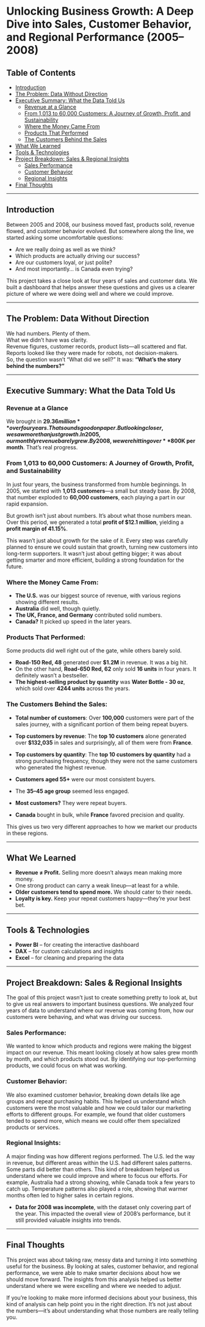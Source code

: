 # Unlocking Business Growth: A Deep Dive into Sales, Customer Behavior, and Regional Performance (2005–2008)

## Table of Contents
- [Introduction](#introduction)
- [The Problem: Data Without Direction](#the-problem-data-without-direction)
- [Executive Summary: What the Data Told Us](#executive-summary-what-the-data-told-us)
  - [Revenue at a Glance](#revenue-at-a-glance)
  - [From 1,013 to 60,000 Customers: A Journey of Growth, Profit, and Sustainability](#from-1013-to-60000-customers-a-journey-of-growth-profit-and-sustainability)
  - [Where the Money Came From](#where-the-money-came-from)
  - [Products That Performed](#products-that-performed)
  - [The Customers Behind the Sales](#the-customers-behind-the-sales)
- [What We Learned](#what-we-learned)
- [Tools & Technologies](#tools--technologies)
- [Project Breakdown: Sales & Regional Insights](#project-breakdown-sales--regional-insights)
  - [Sales Performance](#sales-performance)
  - [Customer Behavior](#customer-behavior)
  - [Regional Insights](#regional-insights)
- [Final Thoughts](#final-thoughts)

---

## Introduction
Between 2005 and 2008, our business moved fast, products sold, revenue flowed, and customer behavior evolved. But somewhere along the line, we started asking some uncomfortable questions:
- Are we really doing as well as we think?
- Which products are actually driving our success?
- Are our customers loyal, or just polite?
- And most importantly… is Canada even trying?

This project takes a close look at four years of sales and customer data. We built a dashboard that helps answer these questions and gives us a clearer picture of where we were doing well and where we could improve.

---

## The Problem: Data Without Direction
We had numbers. Plenty of them.  
What we didn’t have was clarity.  
Revenue figures, customer records, product lists—all scattered and flat. Reports looked like they were made for robots, not decision-makers.  
So, the question wasn’t “What did we sell?” It was: **“What’s the story behind the numbers?”**

---

## Executive Summary: What the Data Told Us

### Revenue at a Glance
We brought in **$29.36 million** over four years.  
That sounds good on paper. But looking closer, we saw more than just growth.  
In 2005, our monthly revenue barely grew. By 2008, we were hitting over **$800K per month**. That’s real progress.

### From 1,013 to 60,000 Customers: A Journey of Growth, Profit, and Sustainability

In just four years, the business transformed from humble beginnings. In 2005, we started with **1,013 customers**—a small but steady base. By 2008, that number exploded to **60,000 customers**, each playing a part in our rapid expansion.

But growth isn’t just about numbers. It’s about what those numbers mean. Over this period, we generated a total **profit of $12.1 million**, yielding a **profit margin of 41.15%**.

This wasn’t just about growth for the sake of it. Every step was carefully planned to ensure we could sustain that growth, turning new customers into long-term supporters. It wasn’t just about getting bigger; it was about getting smarter and more efficient, building a strong foundation for the future.
 

### Where the Money Came From:
- **The U.S.** was our biggest source of revenue, with various regions showing different results.
- **Australia** did well, though quietly.
- **The UK, France, and Germany** contributed solid numbers.
- **Canada?** It picked up speed in the later years.

### Products That Performed:
Some products did well right out of the gate, while others barely sold.
- **Road-150 Red, 48** generated over **$1.2M** in revenue. It was a big hit.
- On the other hand, **Road-650 Red, 62** only sold **16 units** in four years. It definitely wasn’t a bestseller.
- **The highest-selling product by quantity** was **Water Bottle - 30 oz**, which sold over **4244 units** across the years.

### The Customers Behind the Sales:
- **Total number of customers**: Over **100,000** customers were part of the sales journey, with a significant portion of them being repeat buyers.
- **Top customers by revenue**: The **top 10 customers** alone generated over **$132,035** in sales and surprisingly, all of them were from **France**.
- **Top customers by quantity**: The **top 10 customers by quantity** had a strong purchasing frequency, though they were not the same customers who generated the highest revenue.

- **Customers aged 55+** were our most consistent buyers.
- The **35–45 age group** seemed less engaged.
- **Most customers?** They were repeat buyers.
- **Canada** bought in bulk, while **France** favored precision and quality.

This gives us two very different approaches to how we market our products in these regions.

---

## What We Learned
- **Revenue ≠ Profit.** Selling more doesn’t always mean making more money.
- One strong product can carry a weak lineup—at least for a while.
- **Older customers tend to spend more.** We should cater to their needs.
- **Loyalty is key.** Keep your repeat customers happy—they’re your best bet.

---

## Tools & Technologies
- **Power BI** – for creating the interactive dashboard
- **DAX** – for custom calculations and insights
- **Excel** – for cleaning and preparing the data

---

## Project Breakdown: Sales & Regional Insights

The goal of this project wasn’t just to create something pretty to look at, but to give us real answers to important business questions. We analyzed four years of data to understand where our revenue was coming from, how our customers were behaving, and what was driving our success.

### Sales Performance:
We wanted to know which products and regions were making the biggest impact on our revenue. This meant looking closely at how sales grew month by month, and which products stood out. By identifying our top-performing products, we could focus on what was working.

### Customer Behavior:
We also examined customer behavior, breaking down details like age groups and repeat purchasing habits. This helped us understand which customers were the most valuable and how we could tailor our marketing efforts to different groups. For example, we found that older customers tended to spend more, which means we could offer them specialized products or services.

### Regional Insights:
A major finding was how different regions performed. The U.S. led the way in revenue, but different areas within the U.S. had different sales patterns. Some parts did better than others. This kind of breakdown helped us understand where we could improve and where to focus our efforts. For example, Australia had a strong showing, while Canada took a few years to catch up. Temperature patterns also played a role, showing that warmer months often led to higher sales in certain regions.

- **Data for 2008 was incomplete**, with the dataset only covering part of the year. This impacted the overall view of 2008’s performance, but it still provided valuable insights into trends.

---

## Final Thoughts
This project was about taking raw, messy data and turning it into something useful for the business. By looking at sales, customer behavior, and regional performance, we were able to make smarter decisions about how we should move forward. The insights from this analysis helped us better understand where we were excelling and where we needed to adjust.

If you’re looking to make more informed decisions about your business, this kind of analysis can help point you in the right direction. It’s not just about the numbers—it’s about understanding what those numbers are really telling you.
